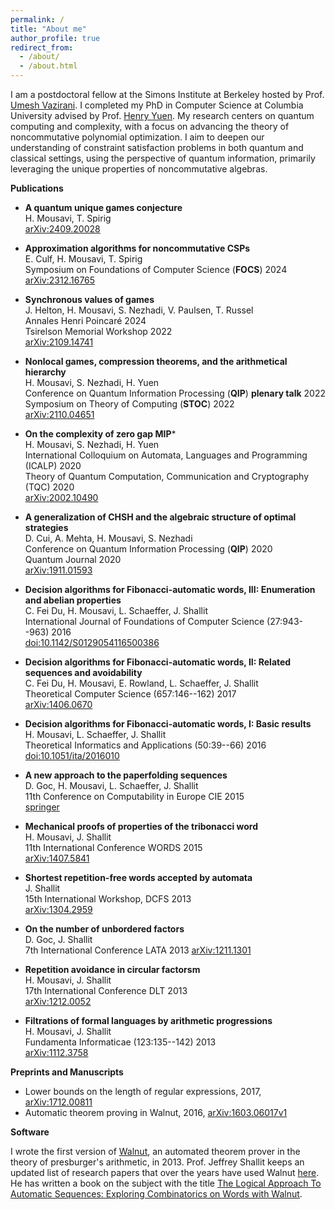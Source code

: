 ```yaml
---
permalink: /
title: "About me"
author_profile: true
redirect_from: 
  - /about/
  - /about.html
---
```


I am a postdoctoral fellow at the Simons Institute at Berkeley hosted by Prof. [Umesh Vazirani](https://people.eecs.berkeley.edu/~vazirani/). I completed my PhD in Computer Science at Columbia University advised by Prof. [Henry Yuen](https://www.henryyuen.net/). My research centers on quantum computing and complexity, with a focus on advancing the theory of noncommutative polynomial optimization. I aim to deepen our understanding of constraint satisfaction problems in both quantum and classical settings, using the perspective of quantum information, primarily leveraging the unique properties of noncommutative algebras.

<!-- You can download my **CV** [here](/files/cv.pdf). You can find a Q&A with me [here](https://quantum.columbia.edu/news/quantum-qa-phd-student-hamoon-mousavi). -->

**Publications**
+ **A quantum unique games conjecture**<br>
H. Mousavi, T. Spirig<br>
[arXiv:2409.20028](https://arxiv.org/abs/2409.20028)  

+ **Approximation algorithms for noncommutative CSPs**<br>
E. Culf, H. Mousavi, T. Spirig<br>
Symposium on Foundations of Computer Science (**FOCS**) 2024<br>
[arXiv:2312.16765](https://arxiv.org/abs/2312.16765)
  
+ **Synchronous values of games**<br>
J. Helton, H. Mousavi, S. Nezhadi, V. Paulsen, T. Russel<br>
Annales Henri Poincaré 2024<br>
Tsirelson Memorial Workshop 2022<br>
[arXiv:2109.14741](https://arxiv.org/abs/2109.14741)

+ **Nonlocal games, compression theorems, and the arithmetical hierarchy**<br>
H. Mousavi, S. Nezhadi, H. Yuen<br>
Conference on Quantum Information Processing (**QIP**) **plenary talk** 2022<br>
Symposium on Theory of Computing (**STOC**) 2022<br>
[arXiv:2110.04651](https://arxiv.org/abs/2110.04651)

+ **On the complexity of zero gap MIP***<br>
H. Mousavi, S. Nezhadi, H. Yuen<br>
International Colloquium on Automata, Languages and Programming (ICALP) 2020<br>
Theory of Quantum Computation, Communication and Cryptography (TQC) 2020<br>
[arXiv:2002.10490](https://arxiv.org/abs/2002.10490])

+ **A generalization of CHSH and the algebraic structure of optimal strategies**<br>
D. Cui, A. Mehta, H. Mousavi, S. Nezhadi<br>
Conference on Quantum Information Processing (**QIP**) 2020<br>
Quantum Journal 2020<br>
[arXiv:1911.01593](https://arxiv.org/abs/1911.01593)

+ **Decision algorithms for Fibonacci-automatic words, III: Enumeration and abelian properties**<br>
C. Fei Du, H. Mousavi, L. Schaeffer, J. Shallit<br>
International Journal of Foundations of Computer Science (27:943--963) 2016<br>
[doi:10.1142/S0129054116500386](https://www.worldscientific.com/doi/abs/10.1142/S0129054116500386?srsltid=AfmBOopcvvAYepum-7i2h_770fyc8YLEjg8_1MZ2PkuZRJXNjlcy7e1x)

+ **Decision algorithms for Fibonacci-automatic words, II: Related sequences and avoidability**<br>
C. Fei Du, H. Mousavi, E. Rowland, L. Schaeffer, J. Shallit<br>
Theoretical Computer Science (657:146--162) 2017<br>
[arXiv:1406.0670](https://arxiv.org/abs/1406.0670)

+ **Decision algorithms for Fibonacci-automatic words, I: Basic results**<br>
H. Mousavi, L. Schaeffer, J. Shallit<br>
Theoretical Informatics and Applications (50:39--66) 2016<br>
[doi:10.1051/ita/2016010](https://www.rairo-ita.org/articles/ita/abs/2016/01/ita160024/ita160024.html)

+ **A new approach to the paperfolding sequences**<br>
D. Goc, H. Mousavi, L. Schaeffer, J. Shallit<br>
11th Conference on Computability in Europe CIE 2015<br>
[springer](https://link.springer.com/chapter/10.1007/978-3-319-20028-6_4)

+ **Mechanical proofs of properties of the tribonacci word**<br>
H. Mousavi, J. Shallit<br>
11th International Conference WORDS 2015<br>
[arXiv:1407.5841](https://arxiv.org/abs/1407.5841)

+ **Shortest repetition-free words accepted by automata**<br>
J. Shallit<br>
15th International Workshop, DCFS 2013<br>
[arXiv:1304.2959](https://arxiv.org/abs/1304.2959)

+ **On the number of unbordered factors**<br>
D. Goc, J. Shallit<br>
7th International Conference LATA 2013
[arXiv:1211.1301](https://arxiv.org/abs/1211.1301)

+ **Repetition avoidance in circular factorsm**<br>
H. Mousavi, J. Shallit<br>
17th International Conference DLT 2013<br>
[arXiv:1212.0052](https://arxiv.org/abs/1212.0052)

+ **Filtrations of formal languages by arithmetic progressions**<br>
H. Mousavi, J. Shallit<br>
Fundamenta Informaticae (123:135--142) 2013<br>
[arXiv:1112.3758](https://arxiv.org/abs/1112.3758}{arXiv:1112.3758)

**Preprints and Manuscripts**
+ Lower bounds on the length of regular expressions, 2017, [arXiv:1712.00811](https://arxiv.org/abs/1712.00811v2)
+ Automatic theorem proving in Walnut, 2016, [arXiv:1603.06017v1](https://arxiv.org/abs/1603.06017}{arXiv:1603.06017v1)

**Software**

  I wrote the first version of [Walnut](https://github.com/hamousavi/Walnut), an automated theorem prover in the theory of presburger's arithmetic, in 2013. Prof. Jeffrey Shallit keeps an updated list of research papers that over the years have used Walnut [here](https://cs.uwaterloo.ca/~shallit/walnut.html). He has written a book on the subject with the title [The Logical Approach To Automatic Sequences: Exploring Combinatorics on Words with Walnut](https://cs.uwaterloo.ca/~shallit/walnut-book.html). 



  


